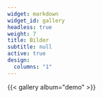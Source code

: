 ```yaml
---
widget: markdown
widget_id: gallery
headless: true
weight: 7
title: Bilder
subtitle: null
active: true
design:
  columns: "1"
---
```


{{< gallery album="demo" >}}
